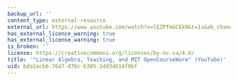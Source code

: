 ```yaml
---
backup_url: ''
content_type: external-resource
external_url: https://www.youtube.com/watch?v=lEZPfmGCEk0&t=1s&ab_channel=LexFridman
has_external_licence_warning: true
has_external_license_warning: true
is_broken: ''
license: https://creativecommons.org/licenses/by-nc-sa/4.0/
title: '"Linear Algebra, Teaching, and MIT OpenCourseWare" (YouTube)'
uid: bda1acb6-76d7-476c-b305-2dd3d614f0bf
---
```

